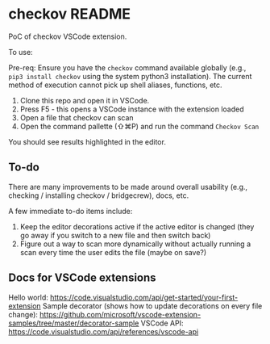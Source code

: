 # checkov README

PoC of checkov VSCode extension.

To use:

Pre-req: Ensure you have the `checkov` command available globally (e.g., `pip3 install checkov` using the system python3 installation). The current method of execution cannot pick up shell aliases, functions, etc.

1. Clone this repo and open it in VSCode.
2. Press F5 - this opens a VSCode instance with the extension loaded
3. Open a file that checkov can scan
4. Open the command pallette (⇧⌘P) and run the command `Checkov Scan`

You should see results highlighted in the editor.

## To-do

There are many improvements to be made around overall usability (e.g., checking / installing checkov / bridgecrew), docs, etc.

A few immediate to-do items include:

1. Keep the editor decorations active if the active editor is changed (they go away if you switch to a new file and then switch back)
2. Figure out a way to scan more dynamically without actually running a scan every time the user edits the file (maybe on save?)

## Docs for VSCode extensions

Hello world: https://code.visualstudio.com/api/get-started/your-first-extension
Sample decorator (shows how to update decorations on every file change): https://github.com/microsoft/vscode-extension-samples/tree/master/decorator-sample
VSCode API: https://code.visualstudio.com/api/references/vscode-api

